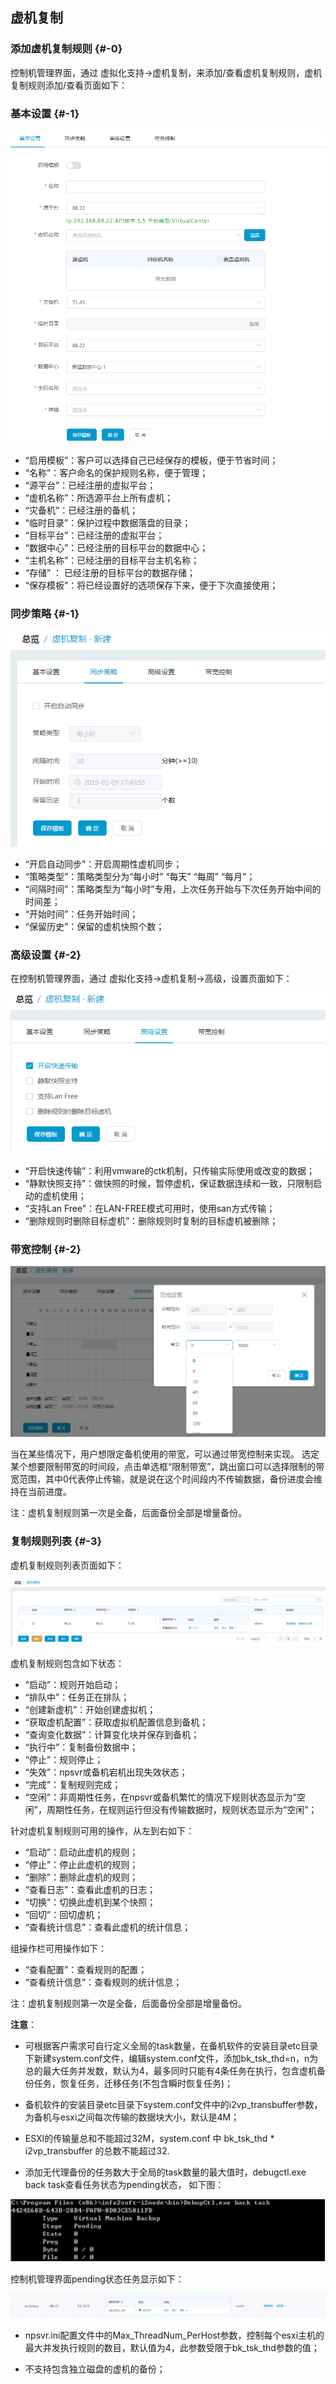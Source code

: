 ## 虚机复制

### 添加虚机复制规则 {#-0}

控制机管理界面，通过 虚拟化支持-&gt;虚机复制，来添加/查看虚机复制规则，虚机复制规则添加/查看页面如下：

### 基本设置 {#-1}

![说明: 1](/assets/V7.020190109175014.png)

*   “启用模板”：客户可以选择自己已经保存的模板，便于节省时间；
*   “名称”：客户命名的保护规则名称，便于管理；
*   “源平台”：已经注册的虚拟平台；
*   “虚机名称”：所选源平台上所有虚机；
*   “灾备机”：已经注册的备机；
*   “临时目录”：保护过程中数据落盘的目录；
*   “目标平台”：已经注册的虚拟平台；
*   “数据中心”：已经注册的目标平台的数据中心；
*   “主机名称”：已经注册的目标平台主机名称；
*   “存储” ： 已经注册的目标平台的数据存储；
*   “保存模板”：将已经设置好的选项保存下来，便于下次直接使用；

### 同步策略 {#-1}

![说明: 1](/assets/V7.020190109175142.png)

*   “开启自动同步”：开启周期性虚机同步；
*   “策略类型”：策略类型分为“每小时” “每天” “每周” “每月”；
*   “间隔时间”：策略类型为“每小时”专用，上次任务开始与下次任务开始中间的时间差；   
*   “开始时间”：任务开始时间；
*   “保留历史”：保留的虚机快照个数；

### 高级设置 {#-2}

在控制机管理界面，通过 虚拟化支持-&gt;虚机复制-&gt;高级，设置页面如下：

![说明: 1](/assets/V7.020190109175334.png)

*   “开启快速传输”：利用vmware的ctk机制，只传输实际使用或改变的数据；
*   “静默快照支持”：做快照的时候，暂停虚机，保证数据连续和一致，只限制启动的虚机使用；
*   “支持Lan Free”：在LAN-FREE模式可用时，使用san方式传输；
*   “删除规则时删除目标虚机”：删除规则时复制的目标虚机被删除；

### 带宽控制 {#-2}

![说明: 1](/assets/V7.020190109175802.png)

当在某些情况下，用户想限定备机使用的带宽，可以通过带宽控制来实现。 
选定某个想要限制带宽的时间段，点击单选框“限制带宽”，跳出窗口可以选择限制的带宽范围，其中0代表停止传输，就是说在这个时间段内不传输数据，备份进度会维持在当前进度。

注：虚机复制规则第一次是全备，后面备份全部是增量备份。

### 复制规则列表 {#-3}

虚机复制规则列表页面如下：

![说明: 1](/assets/V7.020190109180038.png)

虚机复制规则包含如下状态：

*   “启动”：规则开始启动；
*   “排队中”：任务正在排队；
*   “创建新虚机”：开始创建虚拟机；
*   “获取虚机配置”：获取虚拟机配置信息到备机；
*   “查询变化数据”：计算变化块并保存到备机；
*   “执行中”：复制备份数据中；
*   “停止”：规则停止；
*   “失效”：npsvr或备机宕机出现失效状态；
*   “完成”：复制规则完成；
*   “空闲”：非周期性任务，在npsvr或备机繁忙的情况下规则状态显示为“空闲”，周期性任务，在规则运行但没有传输数据时，规则状态显示为“空闲”；

针对虚机复制规则可用的操作，从左到右如下：

*   “启动”：启动此虚机的规则；
*   “停止”：停止此虚机的规则；
*   “删除”：删除此虚机的规则；
*   “查看日志”：查看此虚机的日志；
*   “切换”：切换此虚机到某个快照；
*   “回切”：回切虚机；
*   “查看统计信息”：查看此虚机的统计信息；

组操作栏可用操作如下：

*   “查看配置”：查看规则的配置；
*   “查看统计信息”：查看规则的统计信息；


注：虚机复制规则第一次是全备，后面备份全部是增量备份。

**注意**：

* 可根据客户需求可自行定义全局的task数量，在备机软件的安装目录etc目录下新建system.conf文件，编辑system.conf文件，添加bk\_tsk\_thd=n，n为总的最大任务并发数，默认为4，最多同时只能有4条任务在执行，包含虚机备份任务，恢复任务，迁移任务\(不包含瞬时恢复任务\)；

* 备机软件的安装目录etc目录下system.conf文件中的i2vp\_transbuffer参数，为备机与esxi之间每次传输的数据块大小，默认是4M；

* ESXI的传输量总和不能超过32M，system.conf 中 bk\_tsk\_thd \* i2vp\_transbuffer 的总数不能超过32.

* 添加无代理备份的任务数大于全局的task数量的最大值时，debugctl.exe back task查看任务状态为pending状态，
如下图：

![说明: 3](/assets/V6.036973.png) 
  
控制机管理界面pending状态任务显示如下： 
  
![说明: 2](/assets/V7.036999.png)

* npsvr.ini配置文件中的Max\_ThreadNum\_PerHost参数，控制每个esxi主机的最大并发执行规则的数目，默认值为4，此参数受限于bk\_tsk\_thd参数的值；

* 不支持包含独立磁盘的虚机的备份；



